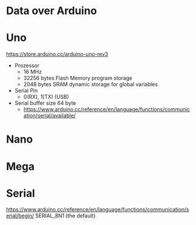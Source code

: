 # Data over Arduino

# Uno
https://store.arduino.cc/arduino-uno-rev3
- Prozessor
  - 16 MHz
  - 32256 bytes Flash Memory program storage
  - 2048 bytes SRAM dynamic storage for global variables
- Serial Pin
  - 0(RX), 1(TX) (USB)
- Serial buffer size 64 byte
  - https://www.arduino.cc/reference/en/language/functions/communication/serial/available/




# Nano

# Mega


# Serial
https://www.arduino.cc/reference/en/language/functions/communication/serial/begin/
SERIAL_8N1 (the default)